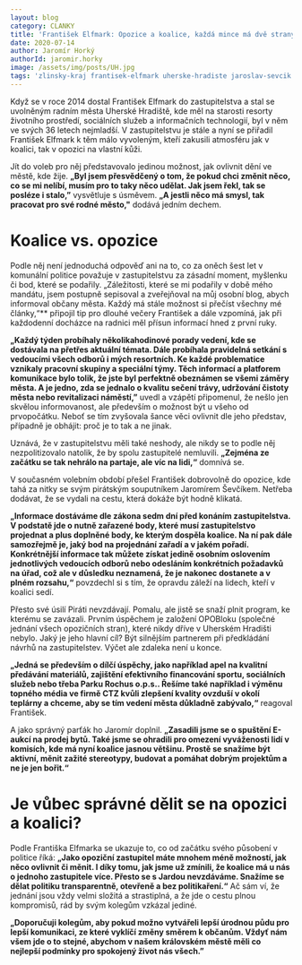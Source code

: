 ```yaml
---
layout: blog
category: CLANKY
title: 'František Elfmark: Opozice a koalice, každá mince má dvě strany'
date: 2020-07-14
author: Jaromír Horký
authorId: jaromir.horky
image: /assets/img/posts/UH.jpg
tags: 'zlinsky-kraj frantisek-elfmark uherske-hradiste jaroslav-sevcik'
---
```


Když se v roce 2014 dostal František Elfmark do zastupitelstva a stal se uvolněným radním města Uherské Hradiště, kde měl na starosti resorty životního prostředí, sociálních služeb a informačních technologií, byl v něm ve svých 36 letech nejmladší. V zastupitelstvu je stále a nyní se přiřadil František Elfmark k těm málo vyvoleným, kteří zakusili atmosféru jak v koalici, tak v opozici na vlastní kůži.

Jít do voleb pro něj představovalo jedinou možnost, jak ovlivnit dění ve městě, kde žije. **„Byl jsem přesvědčený o tom, že pokud chci změnit něco, co se mi nelíbí, musím pro to taky něco udělat. Jak jsem řekl, tak se posléze i stalo,”** vysvětluje s úsměvem. **„A jestli něco má smysl, tak pracovat pro své rodné město,"** dodává jedním dechem.

# Koalice vs. opozice

Podle něj není jednoduchá odpověď ani na to, co za oněch šest let v komunální politice považuje v zastupitelstvu za zásadní moment, myšlenku či bod, které se podařily. „Záležitosti, které se mi podařily v době mého mandátu, jsem postupně sepisoval a zveřejňoval na můj osobní blog, abych informoval občany města. Každý má stále možnost si přečíst všechny mé články,“** připojil tip pro dlouhé večery František a dále vzpomíná, jak při každodenní docházce na radnici měl přísun informací hned z první ruky.

**„Každý týden probíhaly několikahodinové porady vedení, kde se dostávala na přetřes aktuální témata. Dále probíhala pravidelná setkání s vedoucími všech odborů i mých resortních. Ke každé problematice vznikaly pracovní skupiny a speciální týmy. Těch informací a platforem komunikace bylo tolik, že jste byl perfektně obeznámen se všemi záměry města. A je jedno, zda se jednalo o kvalitu sečení trávy, udržování čistoty města nebo revitalizaci náměstí,”** uvedl a vzápětí připomenul, že nešlo jen skvělou informovanost, ale především o možnost být u všeho od prvopočátku. Neboť se tím zvyšovala šance věci ovlivnit dle jeho představ, případně je obhájit: proč je to tak a ne jinak.

Uznává, že v zastupitelstvu měli také neshody, ale nikdy se to podle něj nezpolitizovalo natolik, že by spolu zastupitelé nemluvili. **„Zejména ze začátku se tak nehrálo na partaje, ale víc na lidi,“** domnívá se.

V současném volebním období přešel František dobrovolně do opozice, kde tahá za nitky se svým pirátským souputníkem Jaromírem Ševčíkem. Netřeba dodávat, že se vydali na cestu, která dokáže být hodně klikatá.

**„Informace dostáváme dle zákona sedm dní před konáním zastupitelstva. V podstatě jde o nutně zařazené body, které musí zastupitelstvo projednat a plus doplněné body, ke kterým dospěla koalice. Na ní pak dále samozřejmě je, jaký bod na projednání zařadí a v jakém pořadí. Konkrétnější informace tak můžete získat jedině osobním oslovením jednotlivých vedoucích odborů nebo odesláním konkrétních požadavků na úřad, což ale v důsledku neznamená, že je nakonec dostanete a v plném rozsahu,“** povzdechl si s tím, že opravdu záleží na lidech, kteří v koalici sedí.

Přesto své úsilí Piráti nevzdávají. Pomalu, ale jistě se snaží plnit program, ke kterému se zavázali. Prvním úspěchem je založení OPOBloku (společné jednání všech opozičních stran), které nikdy dříve v Uherském Hradišti nebylo. Jaký je jeho hlavní cíl? Být silnějším partnerem při předkládání návrhů na zastupitelstev. Výčet ale zdaleka není u konce.

**„Jedná se především o dílčí úspěchy, jako například apel na kvalitní předávání materiálů, zajištění efektivního financování sportu, sociálních služeb nebo třeba Parku Rochus o.p.s.. Řešíme také například i výměnu topného média ve firmě CTZ kvůli zlepšení kvality ovzduší v okolí teplárny a chceme, aby se tím vedení města důkladně zabývalo,“** reagoval František.

A jako správný parťák ho Jaromír doplnil. **„Zasadili jsme se o spuštění E-aukcí na prodej bytů. Také jsme se ohradili pro omezení vyváženosti lidí v komisích, kde má nyní koalice jasnou většinu. Prostě se snažíme být aktivní, měnit zažité stereotypy, budovat a pomáhat dobrým projektům a ne je jen bořit.“**

# Je vůbec správné dělit se na opozici a koalici?

Podle Františka Elfmarka se ukazuje to, co od začátku svého působení v politice říká: **„Jako opoziční zastupitel máte mnohem méně možností, jak něco ovlivnit či měnit. I díky tomu, jak jsme už zmínili, že koalice má u nás o jednoho zastupitele více. Přesto se s Jardou nevzdáváme. Snažíme se dělat politiku transparentně, otevřeně a bez politikaření.“** Ač sám ví, že jednání jsou vždy velmi složitá a strastiplná, a že jde o cestu plnou kompromisů, rád by svým kolegům vzkázal jediné.

**„Doporučuji kolegům, aby pokud možno vytvářeli lepší úrodnou půdu pro lepší komunikaci, ze které vyklíčí změny směrem k občanům. Vždyť nám všem jde o to stejné, abychom v našem královském městě měli co nejlepší podmínky pro spokojený život nás všech.”**
